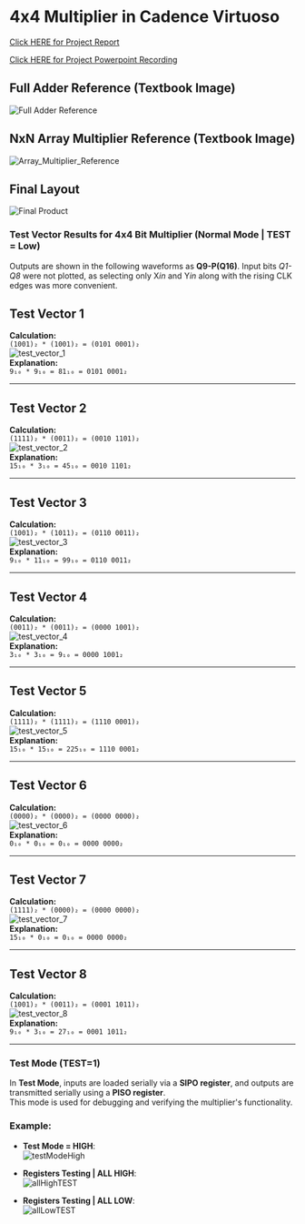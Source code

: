 # 4x4 Multiplier in Cadence Virtuoso

[Click HERE for Project Report](./more-info.md)

[Click HERE for Project Powerpoint Recording](./layouts/)

## Full Adder Reference (Textbook Image)
![Full Adder Reference](https://github.com/user-attachments/assets/54c2e8d4-6c03-45fa-9ef6-a7209aa6d3b6)

## NxN Array Multiplier Reference (Textbook Image)
![Array_Multiplier_Reference](https://github.com/user-attachments/assets/85f14be7-59e1-49b7-8429-6b27de124c81)

## Final Layout
![Final Product](https://github.com/user-attachments/assets/5bb6e557-4cbb-482e-b366-54a7577058ed)



### Test Vector Results for 4x4 Bit Multiplier (Normal Mode | TEST = Low)
Outputs are shown in the following waveforms as **Q9-P(Q16)**. 
Input bits *Q1-Q8* were not plotted, as selecting only X*in* and Y*in* along with the rising CLK edges was more convenient.

## **Test Vector 1**  
**Calculation:**  
`(1001)₂ * (1001)₂ = (0101 0001)₂`  
![test_vector_1](https://github.com/user-attachments/assets/5addcfc2-48b2-4f32-830d-af6fc6eafcac)  
**Explanation:**  
`9₁₀ * 9₁₀ = 81₁₀ = 0101 0001₂`

---

## **Test Vector 2**  
**Calculation:**  
`(1111)₂ * (0011)₂ = (0010 1101)₂`  
![test_vector_2](https://github.com/user-attachments/assets/1e1f2396-f35b-4ae2-8722-a76ad490db78)  
**Explanation:**  
`15₁₀ * 3₁₀ = 45₁₀ = 0010 1101₂`

---

## **Test Vector 3**  
**Calculation:**  
`(1001)₂ * (1011)₂ = (0110 0011)₂`  
![test_vector_3](https://github.com/user-attachments/assets/53f4a64d-28ba-49df-bd60-bcf63c9988bb)  
**Explanation:**  
`9₁₀ * 11₁₀ = 99₁₀ = 0110 0011₂`

---

## **Test Vector 4**  
**Calculation:**  
`(0011)₂ * (0011)₂ = (0000 1001)₂`  
![test_vector_4](https://github.com/user-attachments/assets/088e4356-f1df-45e1-8baa-c420c53604d3)  
**Explanation:**  
`3₁₀ * 3₁₀ = 9₁₀ = 0000 1001₂`

---

## **Test Vector 5**  
**Calculation:**  
`(1111)₂ * (1111)₂ = (1110 0001)₂`  
![test_vector_5](https://github.com/user-attachments/assets/5fa7a3f4-5030-4abf-a140-5f3e85e8dd85)  
**Explanation:**  
`15₁₀ * 15₁₀ = 225₁₀ = 1110 0001₂`

---

## **Test Vector 6**  
**Calculation:**  
`(0000)₂ * (0000)₂ = (0000 0000)₂`  
![test_vector_6](https://github.com/user-attachments/assets/65833124-67ae-41ce-9586-c13e8025d82e)  
**Explanation:**  
`0₁₀ * 0₁₀ = 0₁₀ = 0000 0000₂`

---

## **Test Vector 7**  
**Calculation:**  
`(1111)₂ * (0000)₂ = (0000 0000)₂`  
![test_vector_7](https://github.com/user-attachments/assets/0aa84043-c9c4-418b-9b94-ef6ed393e2ac)  
**Explanation:**  
`15₁₀ * 0₁₀ = 0₁₀ = 0000 0000₂`

---

## **Test Vector 8**  
**Calculation:**  
`(1001)₂ * (0011)₂ = (0001 1011)₂`  
![test_vector_8](https://github.com/user-attachments/assets/f93b6698-654f-4149-9eb9-3de2658d0c72)  
**Explanation:**  
`9₁₀ * 3₁₀ = 27₁₀ = 0001 1011₂`

---



### Test Mode (TEST=1)

In **Test Mode**, inputs are loaded serially via a **SIPO register**, and outputs are transmitted serially using a **PISO register**.  
This mode is used for debugging and verifying the multiplier's functionality.

### Example:
- **Test Mode = HIGH**:  
  ![testModeHigh](https://github.com/user-attachments/assets/8e855ac0-1821-4862-bd47-d4d3bb789df4)

- **Registers Testing | ALL HIGH**:  
  ![allHighTEST](https://github.com/user-attachments/assets/ff9e8d54-bb89-4395-ad81-12b2abe03d35)

- **Registers Testing | ALL LOW**:  
  ![allLowTEST](https://github.com/user-attachments/assets/9fbe1aee-d42d-403a-8f59-c9d70b582bd4)

